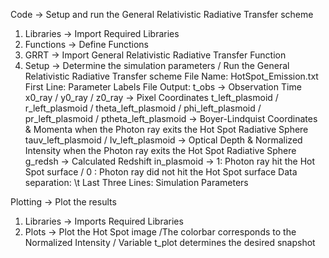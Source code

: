 Code -> Setup and run the General Relativistic Radiative Transfer scheme 

1. Libraries -> Import Required Libraries
2. Functions -> Define Functions
4. GRRT -> Import General Relativistic Radiative Transfer Function
5. Setup -> Determine the simulation parameters / Run the General Relativistic Radiative Transfer scheme
            File Name: HotSpot_Emission.txt
            First Line: Parameter Labels
            File Output: t_obs -> Observation Time
                         x0_ray / y0_ray / z0_ray -> Pixel Coordinates
                         t_left_plasmoid / r_left_plasmoid / theta_left_plasmoid /	phi_left_plasmoid /	pr_left_plasmoid / ptheta_left_plasmoid -> Boyer-Lindquist Coordinates & Momenta when the Photon ray exits the Hot Spot Radiative Sphere 
                         tauv_left_plasmoid /	Iv_left_plasmoid -> Optical Depth & Normalized Intensity when the Photon ray exits the Hot Spot Radiative Sphere
                         g_redsh -> Calculated Redshift
                         in_plasmoid -> 1: Photon ray hit the Hot Spot surface / 0 : Photon ray did not hit the Hot Spot surface
             Data separation: \t
             Last Three Lines: Simulation Parameters
              
Plotting -> Plot the results

1. Libraries -> Imports Required Libraries
2. Plots -> Plot the Hot Spot image /The colorbar corresponds to the Normalized Intensity / Variable t_plot determines the desired snapshot
